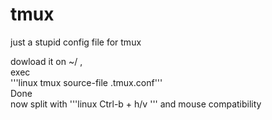 # tmux
just a stupid config file for tmux

dowload it on ~/ ,  
exec  
'''linux
tmux source-file .tmux.conf'''  
Done  
now split with '''linux
Ctrl-b + h/v ''' and mouse compatibility
